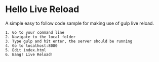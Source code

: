 # Hello Live Reload

A simple easy to follow code sample for making use of gulp live reload.

    1. Go to your command line
    2. Navigate to the local folder
    3. Type gulp and hit enter, the server should be running
    4. Go to localhost:8080
    5. Edit index.html
    6. Bang! Live Reload!
